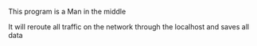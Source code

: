 
This program is a Man in the middle

It will reroute all traffic on the network through the localhost and saves all data

